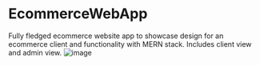 # EcommerceWebApp
Fully fledged ecommerce website app to showcase design for an ecommerce client and functionality with MERN stack. Includes client view and admin view. 
![image](https://user-images.githubusercontent.com/91984031/144947373-063e0ac8-840e-41a9-abdb-a9fa7e06944b.png)

